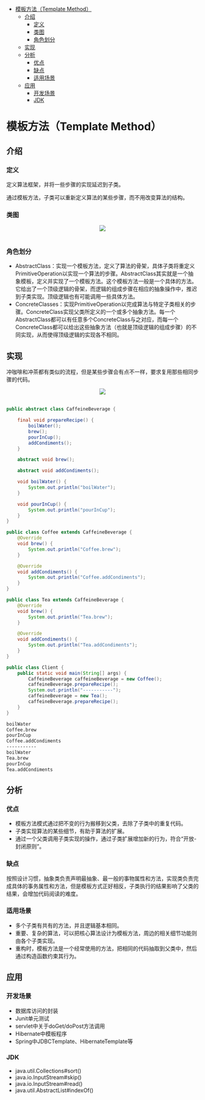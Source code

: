 <!-- GFM-TOC -->
* [模板方法（Template Method）](#模板方法Template-Method)
  * [介绍](#介绍)
    * [定义](#定义)
    * [类图](#类图)
    * [角色划分](#角色划分)
  * [实现](#实现)
  * [分析](#分析)
    * [优点](#优点)
    * [缺点](#缺点)
    * [适用场景](#适用场景)
  * [应用](#应用)
    * [开发场景](#开发场景)
    * [JDK](#JDK)
<!-- GFM-TOC -->


# 模板方法（Template Method）

## 介绍

### 定义

定义算法框架，并将一些步骤的实现延迟到子类。

通过模板方法，子类可以重新定义算法的某些步骤，而不用改变算法的结构。

### 类图

<div align="center"> <img src="https://cs-notes-1256109796.cos.ap-guangzhou.myqcloud.com/ac6a794b-68c0-486c-902f-8d988eee5766.png"/> </div><br>

### 角色划分

- AbstractClass：实现一个模板方法，定义了算法的骨架，具体子类将重定义PrimitiveOperation以实现一个算法的步骤。AbstractClass其实就是一个抽象模板，定义并实现了一个模板方法。这个模板方法一般是一个具体的方法。它给出了一个顶级逻辑的骨架，而逻辑的组成步骤在相应的抽象操作中，推迟到子类实现。顶级逻辑也有可能调用一些具体方法。
- ConcreteClasses：实现PrimitiveOperation以完成算法与特定子类相关的步骤。ConcreteClass实现父类所定义的一个或多个抽象方法。每一个AbstractClass都可以有任意多个ConcreteClass与之对应，而每一个ConcreteClass都可以给出这些抽象方法（也就是顶级逻辑的组成步骤）的不同实现，从而使得顶级逻辑的实现各不相同。

## 实现

冲咖啡和冲茶都有类似的流程，但是某些步骤会有点不一样，要求复用那些相同步骤的代码。

<div align="center"> <img src="https://cs-notes-1256109796.cos.ap-guangzhou.myqcloud.com/11236498-1417-46ce-a1b0-e10054256955.png"/> </div><br>

```java
public abstract class CaffeineBeverage {

    final void prepareRecipe() {
        boilWater();
        brew();
        pourInCup();
        addCondiments();
    }

    abstract void brew();

    abstract void addCondiments();

    void boilWater() {
        System.out.println("boilWater");
    }

    void pourInCup() {
        System.out.println("pourInCup");
    }
}
```

```java
public class Coffee extends CaffeineBeverage {
    @Override
    void brew() {
        System.out.println("Coffee.brew");
    }

    @Override
    void addCondiments() {
        System.out.println("Coffee.addCondiments");
    }
}
```

```java
public class Tea extends CaffeineBeverage {
    @Override
    void brew() {
        System.out.println("Tea.brew");
    }

    @Override
    void addCondiments() {
        System.out.println("Tea.addCondiments");
    }
}
```

```java
public class Client {
    public static void main(String[] args) {
        CaffeineBeverage caffeineBeverage = new Coffee();
        caffeineBeverage.prepareRecipe();
        System.out.println("-----------");
        caffeineBeverage = new Tea();
        caffeineBeverage.prepareRecipe();
    }
}
```

```html
boilWater
Coffee.brew
pourInCup
Coffee.addCondiments
-----------
boilWater
Tea.brew
pourInCup
Tea.addCondiments
```

## 分析

### 优点
- 模板方法模式通过把不变的行为搬移到父类，去除了子类中的重复代码。
- 子类实现算法的某些细节，有助于算法的扩展。
- 通过一个父类调用子类实现的操作，通过子类扩展增加新的行为，符合“开放-封闭原则”。

### 缺点

按照设计习惯，抽象类负责声明最抽象、最一般的事物属性和方法，实现类负责完成具体的事务属性和方法，但是模板方式正好相反，子类执行的结果影响了父类的结果，会增加代码阅读的难度。

### 适用场景

- 多个子类有共有的方法，并且逻辑基本相同。
- 重要、复杂的算法，可以把核心算法设计为模板方法，周边的相关细节功能则由各个子类实现。
- 重构时，模板方法是一个经常使用的方法，把相同的代码抽取到父类中，然后通过构造函数约束其行为。

## 应用

### 开发场景

- 数据库访问的封装
- Junit单元测试
- servlet中关于doGet/doPost方法调用
- Hibernate中模板程序
- Spring中JDBCTemplate、HibernateTemplate等

### JDK

- java.util.Collections#sort()
- java.io.InputStream#skip()
- java.io.InputStream#read()
- java.util.AbstractList#indexOf()
